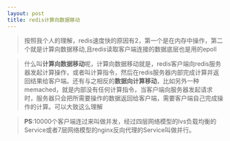 ```yaml
---
layout: post
title: redis计算向数据移动
---
```


> 按照我个人的理解，redis速度快的原因有2，第一个是在内存中操作，第二个就是计算向数据移动,且redis读取客户端连接的数据底层也是用的epoll

> 什么叫**计算向数据移动**呢，计算向数据移动就是，redis客户端向redis服务器发起计算操作，或者叫计算指令，然后在redis服务器内部完成计算并返回结果给客户端。还有与之相反的**数据向计算移动**，比如另外一种memached，就是内部没有任何计算指令，当客户端向服务器发起请求时，服务器只会把所需要操作的数据返回给客户端，需要客户端自己完成操作的计算。可以大致这么理解

> **PS**:10000个客户端连过来叫做并发，经过四层网络模型的lvs负载均衡的Service或者7层网络模型的nginx反向代理的Service叫做并行。